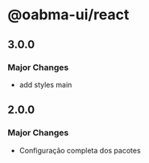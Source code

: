 # @oabma-ui/react

## 3.0.0

### Major Changes

- add styles main

## 2.0.0

### Major Changes

- Configuração completa dos pacotes
